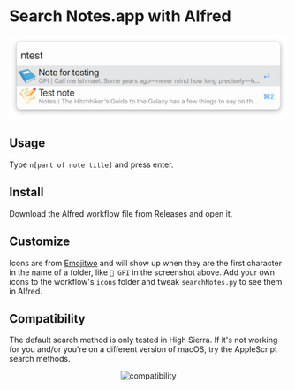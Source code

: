 # Search Notes.app with Alfred

<p align="center">
  <img src="./screenshots/alfred-search-notes-app.png" width="654" title="screenshot">
</p>

## Usage

Type `n[part of note title]` and press enter.

## Install

Download the Alfred workflow file from Releases and open it.

## Customize

Icons are from [Emojitwo](https://emojitwo.github.io/) and will show up when they are the first character in the name of a folder, like `📘 GPI` in the screenshot above. Add your own icons to the workflow's `icons` folder and tweak `searchNotes.py` to see them in Alfred.

## Compatibility

The default search method is only tested in High Sierra. If it's not working for you and/or you're on a different version of macOS, try the AppleScript search methods.

<p align="center">
  <img src="https://user-images.githubusercontent.com/2719004/43259993-60c2f944-90d8-11e8-8e4c-28ecfb428cb8.png" width=359 title="compatibility">
</p>
